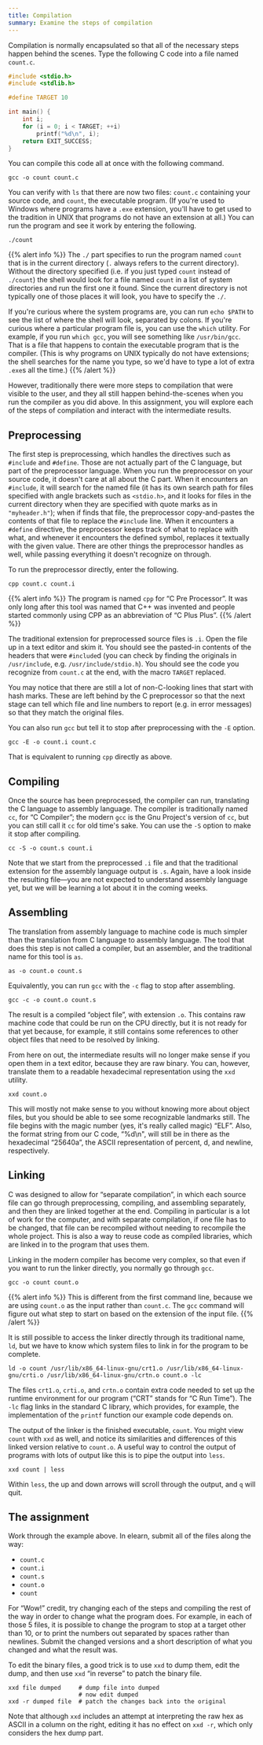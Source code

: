 ```yaml
---
title: Compilation
summary: Examine the steps of compilation
---
```


Compilation is normally encapsulated so that all of the necessary steps
happen behind the scenes. Type the following C code into a file named
`count.c`.

~~~ c
#include <stdio.h>
#include <stdlib.h>

#define TARGET 10

int main() {
	int i;
	for (i = 0; i < TARGET; ++i)
		printf("%d\n", i);
	return EXIT_SUCCESS;
}
~~~

You can compile this code all at once with the following command.

~~~
gcc -o count count.c
~~~

You can verify with `ls` that there are now two files: `count.c` containing
your source code, and `count`, the executable program. (If you're used to
Windows where programs have a `.exe` extension, you'll have to get used to
the tradition in UNIX that programs do not have an extension at all.) You
can run the program and see it work by entering the following.

~~~
./count
~~~

{{% alert info %}}
The `./` part specifies to run the program named `count` that is in the
current directory (`.` always refers to the current directory). Without
the directory specified (i.e. if you just typed `count` instead of
`./count`) the shell would look for a file named `count` in a list of
system directories and run the first one it found. Since the current
directory is not typically one of those places it will look, you have
to specify the `./`.

If you're curious where the system programs are, you can run `echo $PATH`
to see the list of where the shell will look, separated by colons. If
you're curious where a particular program file is, you can use the
`which` utility.  For example, if you run `which gcc`, you will see
something like `/usr/bin/gcc`. That is a file that happens to contain
the executable program that is the compiler. (This is why programs on
UNIX typically do not have extensions; the shell searches for the name
you type, so we'd have to type a lot of extra `.exe`s all the time.)
{{% /alert %}}

However, traditionally there were more steps to compilation that were
visible to the user, and they all still happen behind-the-scenes when you
run the compiler as you did above. In this assignment, you will explore
each of the steps of compilation and interact with the intermediate
results.

## Preprocessing

The first step is preprocessing, which handles the directives such as
`#include` and `#define`. Those are not actually part of the C language,
but part of the preprocessor language. When you run the preprocessor
on your source code, it doesn't care at all about the C part. When it
encounters an `#include`, it will search for the named file (it has
its own search path for files specified with angle brackets such as
`<stdio.h>`, and it looks for files in the current directory when they
are specified with quote marks as in `"myheader.h"`); when if finds
that file, the preprocessor copy-and-pastes the contents of that file to
replace the `#include` line. When it encounters a `#define` directive,
the preprocessor keeps track of what to replace with what, and whenever
it encounters the defined symbol, replaces it textually with the given
value. There are other things the preprocessor handles as well, while
passing everything it doesn't recognize on through.

To run the preprocessor directly, enter the following.

~~~
cpp count.c count.i
~~~

{{% alert info %}}
The program is named `cpp` for “C Pre Processor”. It was only long
after this tool was named that C++ was invented and people started
commonly using CPP as an abbreviation of “C Plus Plus”.
{{% /alert %}}

The traditional extension for preprocessed source files is `.i`. Open
the file up in a text editor and skim it. You should see the pasted-in
contents of the headers that were `#include`d (you can check by finding
the originals in `/usr/include`, e.g. `/usr/include/stdio.h`). You should
see the code you recognize from `count.c` at the end, with the macro
`TARGET` replaced.

You may notice that there are still a lot of non-C-looking lines that
start with hash marks. These are left behind by the C preprocessor
so that the next stage can tell which file and line numbers to report
(e.g. in error messages) so that they match the original files.

You can also run `gcc` but tell it to stop after preprocessing with the
`-E` option.

~~~
gcc -E -o count.i count.c
~~~

That is equivalent to running `cpp` directly as above.

## Compiling

Once the source has been preprocessed, the compiler can run, translating
the C language to assembly language. The compiler is traditionally named
`cc`, for “C Compiler”; the modern `gcc` is the Gnu Project's version of `cc`,
but you can still call it `cc` for old time's sake. You can use the `-S`
option to make it stop after compiling.

~~~
cc -S -o count.s count.i
~~~

Note that we start from the preprocessed `.i` file and that the traditional
extension for the assembly language output is `.s`. Again, have a look inside
the resulting file—you are not expected to understand assembly language yet,
but we will be learning a lot about it in the coming weeks.

## Assembling

The translation from assembly language to machine code is much simpler than the
translation from C language to assembly language. The tool that does this step
is not called a compiler, but an assembler, and the traditional name for this
tool is `as`.

~~~
as -o count.o count.s
~~~

Equivalently, you can run `gcc` with the `-c` flag to stop after assembling.

~~~
gcc -c -o count.o count.s
~~~

The result is a compiled “object file”, with extension `.o`. This
contains raw machine code that could be run on the CPU directly, but it
is not ready for that yet because, for example, it still contains some
references to other object files that need to be resolved by linking.

From here on out, the intermediate results will no longer make sense if you
open them in a text editor, because they are raw binary. You can, however,
translate them to a readable hexadecimal representation using the `xxd`
utility.

~~~
xxd count.o
~~~

This will mostly not make sense to you without knowing more about
object files, but you should be able to see some recognizable landmarks
still. The file begins with the magic number (yes, it's really called
magic) “ELF”. Also, the format string from our C code, “%d\n",
will still be in there as the hexadecimal “25640a”, the ASCII
representation of percent, d, and newline, respectively.

## Linking

C was designed to allow for “separate compilation”, in which each
source file can go through preprocessing, compiling, and assembling
separately, and then they are linked together at the end. Compiling
in particular is a lot of work for the computer, and with separate
compilation, if one file has to be changed, that file can be recompiled
without needing to recompile the whole project. This is also a way to
reuse code as compiled libraries, which are linked in to the program
that uses them.

Linking in the modern compiler has become very complex, so that even
if you want to run the linker directly, you normally go through `gcc`.

~~~
gcc -o count count.o
~~~

{{% alert info %}}
This is different from the first command line, because we are using
`count.o` as the input rather than `count.c`. The `gcc` command will
figure out what step to start on based on the extension of the input file.
{{% /alert %}}

It is still possible to access the linker directly through its traditional
name, `ld`, but we have to know which system files to link in for the
program to be complete.

~~~
ld -o count /usr/lib/x86_64-linux-gnu/crt1.o /usr/lib/x86_64-linux-gnu/crti.o /usr/lib/x86_64-linux-gnu/crtn.o count.o -lc
~~~

The files `crt1.o`, `crti.o`, and `crtn.o` contain extra code needed
to set up the runtime environment for our program (“CRT” stands
for “C Run Time”). The `-lc` flag links in the standard C library,
which provides, for example, the implementation of the `printf` function
our example code depends on.

The output of the linker is the finished executable, `count`. You
might view `count` with `xxd` as well, and notice its similarities and
differences of this linked version relative to `count.o`. A useful way
to control the output of programs with lots of output like this is to
pipe the output into `less`.

~~~
xxd count | less
~~~

Within `less`, the up and down arrows will scroll through the output,
and `q` will quit.

## The assignment

Work through the example above. In elearn, submit all of the files along the way:

* `count.c`
* `count.i`
* `count.s`
* `count.o`
* `count`

For “Wow!” credit, try changing each of the steps and compiling the
rest of the way in order to change what the program does. For example,
in each of those 5 files, it is possible to change the program to stop
at a target other than 10, or to print the numbers out separated by
spaces rather than newlines. Submit the changed versions and a short
description of what you changed and what the result was.

To edit the binary files, a good trick is to use `xxd` to dump them, edit
the dump, and then use `xxd` “in reverse” to patch the binary file.

~~~
xxd file dumped     # dump file into dumped
                    # now edit dumped
xxd -r dumped file  # patch the changes back into the original
~~~

Note that although `xxd` includes an attempt at interpreting the raw hex
as ASCII in a column on the right, editing it has no effect on `xxd -r`,
which only considers the hex dump part.
